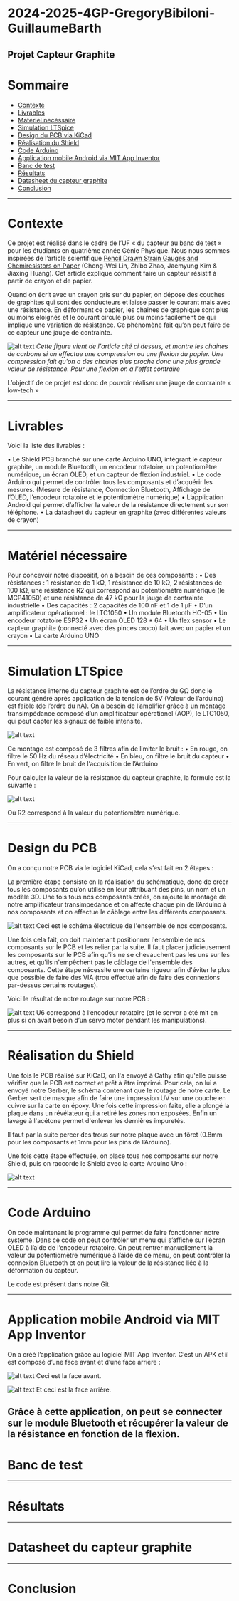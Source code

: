 # 2024-2025-4GP-GregoryBibiloni-GuillaumeBarth

## Projet Capteur Graphite

# Sommaire

- [Contexte](#contexte)
- [Livrables](#livrables)
- [Matériel necéssaire](#matériel-nécessaire)
- [Simulation LTSpice](#simulation-ltspice)
- [Design du PCB via KiCad](#design-du-pcb-via-kicad)
- [Réalisation du Shield](#réalisation-du-shield)
- [Code Arduino](#code-arduino)
- [Application mobile Android via MIT App Inventor](#application-mobile-android-via-mit-app-inventor)
- [Banc de test](#banc-de-test)
- [Résultats](#résultats)
- [Datasheet du capteur graphite](#datasheet-du-capteur-graphite)
- [Conclusion](#conclusion)

---

# Contexte

Ce projet est réalisé dans le cadre de l’UF « du capteur au banc de test » pour les étudiants en quatrième année Génie Physique. Nous nous sommes inspirées de l’article scientifique <u>Pencil Drawn Strain Gauges and Chemiresistors on Paper</u> (Cheng-Wei Lin, Zhibo Zhao, Jaemyung Kim & Jiaxing Huang).
Cet article explique comment faire un capteur résistif à partir de crayon et de papier.

Quand on écrit avec un crayon gris sur du papier, on dépose des couches de graphites qui sont des conducteurs et laisse passer le courant mais avec une résistance. En déformant ce papier, les chaines de graphique sont plus ou moins éloignés et le courant circule plus ou moins facilement ce qui implique une variation de résistance. Ce phénomène fait qu’on peut faire de ce capteur une jauge de contrainte.

![alt text](<Capture d'écran 2025-05-15 124530.png>)
_Cette figure vient de l'article cité ci dessus, et montre les chaines de carbone si on effectue une compression ou une flexion du papier. Une compression fait qu'on a des chaines plus proche donc une plus grande valeur de résistance. Pour une flexion on a l'effet contraire_

L’objectif de ce projet est donc de pouvoir réaliser une jauge de contrainte « low-tech » 

---

# Livrables

Voici la liste des livrables :

•	Le Shield PCB branché sur une carte Arduino UNO, intégrant le capteur graphite, un module Bluetooth, un encodeur rotatoire, un potentiomètre numérique, un écran OLED, et un capteur de flexion industriel.
•	Le code Arduino qui permet de contrôler tous les composants et d’acquérir les mesures. (Mesure de résistance, Connection Bluetooth, Affichage de l’OLED, l’encodeur rotatoire et le potentiomètre numérique)
•	L’application Android qui permet d’afficher la valeur de la résistance directement sur son téléphone.
•	La datasheet du capteur en graphite (avec différentes valeurs de crayon)

---

# Matériel nécessaire

Pour concevoir notre dispositif, on a besoin de ces composants :
•	Des résistances : 1 résistance de 1 kΩ, 1 résistance de 10 kΩ, 2 résistances de 100 kΩ, une résistance R2 qui correspond au potentiomètre numérique (le MCP41050) et une résistance de 47 kΩ pour la jauge de contrainte industrielle
•	Des capacités : 2 capacités de 100 nF et 1 de 1 µF
•	D’un amplificateur opérationnel : le LTC1050
•	Un module Bluetooth HC-05
•	Un encodeur rotatoire ESP32
•	Un écran OLED 128 * 64
•	Un flex sensor
•	Le capteur graphite (connecté avec des pinces croco) fait avec un papier et un crayon
•	La carte Arduino UNO

---

# Simulation LTSpice

La résistance interne du capteur graphite est de l’ordre du GΩ donc le courant généré après application de la tension de 5V (Valeur de l’arduino) est faible (de l’ordre du nA). On a besoin de l’amplifier grâce à un montage transimpédance composé d’un amplificateur opérationel (AOP), le LTC1050, qui peut capter les signaux de faible intensité.

![alt text](image.png)

Ce montage est composé de 3 filtres afin de limiter le bruit :
•   En rouge, on filtre le 50 Hz du réseau d’électricité
•	En bleu, on filtre le bruit du capteur
•	En vert, on filtre le bruit de l’acquisition de l’Arduino

Pour calculer la valeur de la résistance du capteur graphite, la formule est la suivante :

![alt text](image-1.png)

Où R2 correspond à la valeur du potentiomètre numérique.

---

# Design du PCB

On a conçu notre PCB via le logiciel KiCad, cela s’est fait en 2 étapes :

La première étape consiste en la réalisation du schématique, donc de créer tous les composants qu’on utilise en leur attribuant des pins, un nom et un modèle 3D. Une fois tous nos composants créés, on rajoute le montage de notre amplificateur transimpédance et on affecte chaque pin de l’Arduino à nos composants et on effectue le câblage entre les différents composants.

![alt text](image-2.png)
Ceci est le schéma électrique de l'ensemble de nos composants.

Une fois cela fait, on doit maintenant positionner l'ensemble de nos composants sur le PCB et les relier par la suite. Il faut placer judicieusement les composants sur le PCB afin qu'ils ne se chevauchent pas les uns sur les autres, et qu'ils n'empêchent pas le câblage de l'ensemble des composants. Cette étape nécessite une certaine rigueur afin d'éviter le plus que possible de faire des VIA (trou effectué afin de faire des connexions par-dessus certains routages).

Voici le résultat de notre routage sur notre PCB :

![alt text](image-3.png)
U6 correspond à l’encodeur rotatoire (et le servor a été mit en plus si on avait besoin d’un servo motor pendant les manipulations).

---

# Réalisation du Shield

Une fois le PCB réalisé sur KiCaD, on l'a envoyé à Cathy afin qu'elle puisse vérifier que le PCB est correct et prêt à être imprimé. Pour cela, on lui a envoyé notre Gerber, le schéma contenant que le routage de notre carte. Le Gerber sert de masque afin de faire une impression UV sur une couche en cuivre sur la carte en époxy. Une fois cette impression faite, elle a plongé la plaque dans un révélateur qui a retiré les zones non exposées. Enfin un lavage à l'acétone permet d'enlever les dernières impuretés.

Il faut par la suite percer des trous sur notre plaque avec un fôret (0.8mm pour les composants et 1mm pour les pins de l’Arduino).

Une fois cette étape effectuée, on place tous nos composants sur notre Shield, puis on raccorde le Shield avec la carte Arduino Uno :

![alt text](image-4.png)

---

# Code Arduino

On code maintenant le programme qui permet de faire fonctionner notre système. Dans ce code on peut contrôler un menu qui s’affiche sur l’écran OLED à l’aide de l’encodeur rotatoire. On peut rentrer manuellement la valeur du potentiomètre numérique à l’aide de ce menu, on peut contrôler la connexion Bluetooth et on peut lire la valeur de la résistance liée à la déformation du capteur.

Le code est présent dans notre Git.


---

# Application mobile Android via MIT App Inventor

On a créé l’application grâce au logiciel MIT App Inventor. C’est un APK et il est composé d’une face avant et d’une face arrière : 

![alt text](image-5.png)
Ceci est la face avant.


![alt text](image-6.png)
Et ceci est la face arrière.

Grâce à cette application, on peut se connecter sur le module Bluetooth et récupérer la valeur de la résistance en fonction de la flexion.
---

# Banc de test

---

# Résultats

---

# Datasheet du capteur graphite

---

# Conclusion
